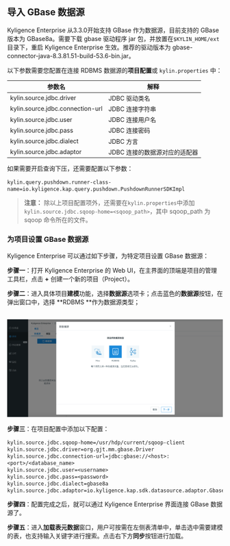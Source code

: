 ## 导入 GBase 数据源

Kyligence Enterprise 从3.3.0开始支持 GBase 作为数据源，目前支持的 GBase 版本为 GBase8a。需要下载 gbase 驱动程序 jar 包，并放置在`$KYLIN_HOME/ext`目录下，重启 Kyligence Enterprise 生效。推荐的驱动版本为 gbase-connector-java-8.3.81.51-build-53.6-bin.jar。

以下参数需要您配置在连接 RDBMS 数据源的**项目配置**或 `kylin.properties` 中：

| 参数名                           | 解释                          |
| -------------------------------- | ----------------------------- |
| kylin.source.jdbc.driver         | JDBC 驱动类名                 |
| kylin.source.jdbc.connection-url | JDBC 连接字符串               |
| kylin.source.jdbc.user           | JDBC 连接用户名               |
| kylin.source.jdbc.pass           | JDBC 连接密码                 |
| kylin.source.jdbc.dialect        | JDBC 方言                     |
| kylin.source.jdbc.adaptor        | JDBC 连接的数据源对应的适配器 |

如果需要开启查询下压，还需要配置以下参数：

```properties
kylin.query.pushdown.runner-class-name=io.kyligence.kap.query.pushdown.PushdownRunnerSDKImpl
```

> **注意：** 除以上项目配置项外，还需要在`kylin.properties`中添加 `kylin.source.jdbc.sqoop-home=<sqoop_path>`，其中 sqoop_path 为 sqoop 命令所在的文件。



### 为项目设置 GBase 数据源

Kyligence Enterprise 可以通过如下步骤，为特定项目设置 GBase 数据源：

**步骤一**：打开 Kyligence Enterprise 的 Web UI，在主界面的顶端是项目的管理工具栏，点击 **+** 创建一个新的项目（Project）。

**步骤二**：进入具体项目**建模**功能，选择**数据源**选项卡；点击蓝色的**数据源**按钮，在弹出窗口中，选择 **RDBMS **作为数据源类型；

​    ![选择RDBMS数据源](../images/rdbms_import_select_source.png)

**步骤三**：在项目配置中添加以下配置：

```properties
kylin.source.jdbc.sqoop-home=/usr/hdp/current/sqoop-client
kylin.source.jdbc.driver=org.gjt.mm.gbase.Driver
kylin.source.jdbc.connection-url=jdbc:gbase://<host>:<port>/<database_name>
kylin.source.jdbc.user=<username>
kylin.source.jdbc.pass=<password>
kylin.source.jdbc.dialect=gbase8a
kylin.source.jdbc.adaptor=io.kyligence.kap.sdk.datasource.adaptor.Gbase8aAdaptor
```

**步骤四**：配置完成之后，就可以通过 Kyligence Enterprise 界面连接 GBase 数据源了。

**步骤五**：进入**加载表元数据**窗口，用户可按需在左侧表清单中，单击选中需要建模的表，也支持输入关键字进行搜索。点击右下方**同步**按钮进行加载。

